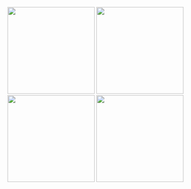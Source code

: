 <p align="center">
  <img src="https://github.com/user-attachments/assets/26aaab37-a565-4a2d-9cb5-27237b3ef4f8" width="200" />
  <img src="https://github.com/user-attachments/assets/cfa074f4-2b9f-48a7-869c-f10adfa688cd" width="200" />
  <img src="https://github.com/user-attachments/assets/cf079715-67ca-43b5-9266-5f38a7a91414" width="200" />
  <img src="https://github.com/user-attachments/assets/2f628a08-92f5-4035-b064-c56c37d1b072" width="200" />
</p>
